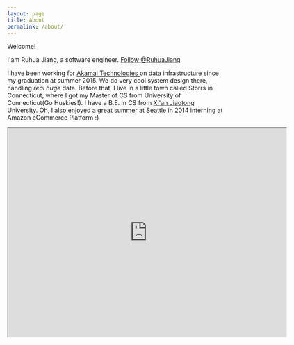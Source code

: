 ```yaml
---
layout: page
title: About
permalink: /about/
---
```

Welcome!  

I'am Ruhua Jiang, a software engineer. <a href="https://twitter.com/RuhuaJiang" class="twitter-follow-button" data-show-count="false">Follow @RuhuaJiang</a><script async src="//platform.twitter.com/widgets.js" charset="utf-8"></script>

I have been working for <a href="https://www.akamai.com/">Akamai Technologies </a>on data infrastructure since my graduation at summer 2015. We do very cool system design there, handling *real huge* data. Before that, I live in a little town called Storrs in Connecticut, where I got my Master of CS from University of Connecticut(Go Huskies!).   I have a B.E. in CS from  <a href="http://www.xjtu.edu.cn/"> Xi'an Jiaotong University</a>. Oh, I also enjoyed a great summer at Seattle in 2014 interning at Amazon eCommerce Platform :)

<iframe src="https://drive.google.com/file/d/0B-Sh9rn4x1k3MFJkZHJXa3YtQUU/preview" width="640" height="480"></iframe>
<!--Ha! I know you might be interested in how to get this pdf embeded http://vinhqdang.github.io/tutorial/2016/10/26/publishing-pdf-with-jekyll  -->
